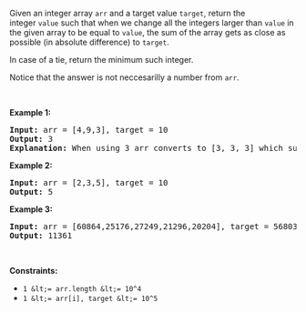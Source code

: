 Given an integer array&nbsp;`` arr `` and a target value `` target ``, return&nbsp;the integer&nbsp;`` value ``&nbsp;such that when we change all the integers&nbsp;larger than `` value ``&nbsp;in the given array to be equal to&nbsp;`` value ``,&nbsp;the sum of the array gets&nbsp;as close as possible (in absolute difference) to&nbsp;`` target ``.

In case of a tie, return the minimum such integer.

Notice that the answer is not neccesarilly a number from `` arr ``.

&nbsp;

__Example 1:__

<pre>
<strong>Input:</strong> arr = [4,9,3], target = 10
<strong>Output:</strong> 3
<strong>Explanation:</strong> When using 3 arr converts to [3, 3, 3] which sums 9 and that's the optimal answer.
</pre>

__Example 2:__

<pre>
<strong>Input:</strong> arr = [2,3,5], target = 10
<strong>Output:</strong> 5
</pre>

__Example 3:__

<pre>
<strong>Input:</strong> arr = [60864,25176,27249,21296,20204], target = 56803
<strong>Output:</strong> 11361
</pre>

&nbsp;

__Constraints:__

*   `` 1 &lt;= arr.length &lt;= 10^4 ``
*   `` 1 &lt;= arr[i], target &lt;= 10^5 ``